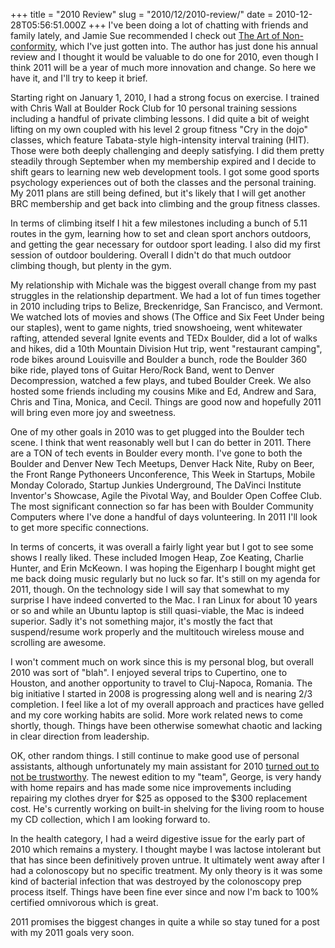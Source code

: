 +++
title = "2010 Review"
slug = "2010/12/2010-review/"
date = 2010-12-28T05:56:51.000Z
+++
I've been doing a lot of chatting with friends and family lately, and Jamie Sue recommended I check out [The Art of Non-conformity](http://chrisguillebeau.com/3x5/), which I've just gotten into. The author has just done his annual review and I thought it would be valuable to do one for 2010, even though I think 2011 will be a year of much more innovation and change. So here we have it, and I'll try to keep it brief.

Starting right on January 1, 2010, I had a strong focus on exercise. I trained with Chris Wall at Boulder Rock Club for 10 personal training sessions including a handful of private climbing lessons. I did quite a bit of weight lifting on my own coupled with his level 2 group fitness "Cry in the dojo" classes, which feature Tabata-style high-intensity interval training (HIT). Those were both deeply challenging and deeply satisfying. I did them pretty steadily through September when my membership expired and I decide to shift gears to learning new web development tools. I got some good sports psychology experiences out of both the classes and the personal training. My 2011 plans are still being defined, but it's likely that I will get another BRC membership and get back into climbing and the group fitness classes.

In terms of climbing itself I hit a few milestones including a bunch of 5.11 routes in the gym, learning how to set and clean sport anchors outdoors, and getting the gear necessary for outdoor sport leading. I also did my first session of outdoor bouldering. Overall I didn't do that much outdoor climbing though, but plenty in the gym.

My relationship with Michale was the biggest overall change from my past struggles in the relationship department. We had a lot of fun times together in 2010 including trips to Belize, Breckenridge, San Francisco, and Vermont. We watched lots of movies and shows (The Office and Six Feet Under being our staples), went to game nights, tried snowshoeing, went whitewater rafting, attended several Ignite events and TEDx Boulder, did a lot of walks and hikes, did a 10th Mountain Division Hut trip, went "restaurant camping", rode bikes around Louisville and Boulder a bunch, rode the Boulder 360 bike ride, played tons of Guitar Hero/Rock Band, went to Denver Decompression, watched a few plays, and tubed Boulder Creek. We also hosted some friends including my cousins Mike and Ed, Andrew and Sara, Chris and Tina, Monica, and Cecil. Things are good now and hopefully 2011 will bring even more joy and sweetness.

One of my other goals in 2010 was to get plugged into the Boulder tech scene. I think that went reasonably well but I can do better in 2011\. There are a TON of tech events in Boulder every month. I've gone to both the Boulder and Denver New Tech Meetups, Denver Hack Nite, Ruby on Beer, the Front Range Pythoneers Unconference, This Week in Startups, Mobile Monday Colorado, Startup Junkies Underground, The DaVinci Institute Inventor's Showcase, Agile the Pivotal Way, and Boulder Open Coffee Club. The most significant connection so far has been with Boulder Community Computers where I've done a handful of days volunteering. In 2011 I'll look to get more specific connections.

In terms of concerts, it was overall a fairly light year but I got to see some shows I really liked. These included Imogen Heap, Zoe Keating, Charlie Hunter, and Erin McKeown. I was hoping the Eigenharp I bought might get me back doing music regularly but no luck so far. It's still on my agenda for 2011, though. On the technology side I will say that somewhat to my surprise I have indeed converted to the Mac. I ran Linux for about 10 years or so and while an Ubuntu laptop is still quasi-viable, the Mac is indeed superior. Sadly it's not something major, it's mostly the fact that suspend/resume work properly and the multitouch wireless mouse and scrolling are awesome.

I won't comment much on work since this is my personal blog, but overall 2010 was sort of "blah". I enjoyed several trips to Cupertino, one to Houston, and another opportunity to travel to Cluj-Napoca, Romania. The big initiative I started in 2008 is progressing along well and is nearing 2/3 completion. I feel like a lot of my overall approach and practices have gelled and my core working habits are solid. More work related news to come shortly, though. Things have been otherwise somewhat chaotic and lacking in clear direction from leadership.

OK, other random things. I still continue to make good use of personal assistants, although unfortunately my main assistant for 2010 [turned out to not be trustworthy](http://www.dailycamera.com/ci_16648492?IADID=Search-www.dailycamera.com-www.dailycamera.com). The newest edition to my "team", George, is very handy with home repairs and has made some nice improvements including repairing my clothes dryer for $25 as opposed to the $300 replacement cost. He's currently working on built-in shelving for the living room to house my CD collection, which I am looking forward to.

In the health category, I had a weird digestive issue for the early part of 2010 which remains a mystery. I thought maybe I was lactose intolerant but that has since been definitively proven untrue. It ultimately went away after I had a colonoscopy but no specific treatment. My only theory is it was some kind of bacterial infection that was destroyed by the colonoscopy prep process itself. Things have been fine ever since and now I'm back to 100% certified omnivorous which is great.

2011 promises the biggest changes in quite a while so stay tuned for a post with my 2011 goals very soon.